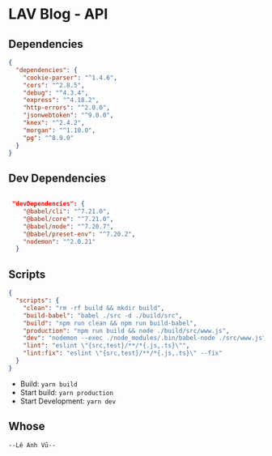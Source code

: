 # LAV Blog - API

## Dependencies

```json
{
  "dependencies": {
    "cookie-parser": "^1.4.6",
    "cors": "^2.8.5",
    "debug": "^4.3.4",
    "express": "^4.18.2",
    "http-errors": "^2.0.0",
    "jsonwebtoken": "^9.0.0",
    "knex": "^2.4.2",
    "morgan": "^1.10.0",
    "pg": "^8.9.0"
  }
}
```

## Dev Dependencies

```json

 "devDependencies": {
    "@babel/cli": "^7.21.0",
    "@babel/core": "^7.21.0",
    "@babel/node": "^7.20.7",
    "@babel/preset-env": "^7.20.2",
    "nodemon": "^2.0.21"
  }

```

## Scripts

```json
{
  "scripts": {
    "clean": "rm -rf build && mkdir build",
    "build-babel": "babel ./src -d ./build/src",
    "build": "npm run clean && npm run build-babel",
    "production": "npm run build && node ./build/src/www.js",
    "dev": "nodemon --exec ./node_modules/.bin/babel-node ./src/www.js",
    "lint": "eslint \"{src,test}/**/*{.js,.ts}\"",
    "lint:fix": "eslint \"{src,test}/**/*{.js,.ts}\" --fix"
  }
}
```

- Build: `yarn build`
- Start build: `yarn production`
- Start Development: `yarn dev`

## Whose

```
--Lê Anh Vũ--
```
